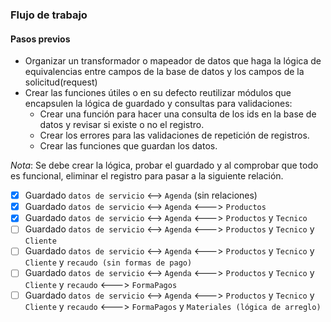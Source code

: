 
### Flujo de trabajo


#### Pasos previos

- Organizar un transformador o mapeador de datos que haga la lógica de equivalencias entre campos de la base de datos y los campos de la solicitud(request)
- Crear las funciones útiles o en su defecto reutilizar módulos que encapsulen la lógica de guardado y consultas para validaciones:
	- Crear una función para hacer una consulta de los ids en la base de datos y revisar si existe o no el registro.
	- Crear los errores para las validaciones de repetición de registros.
	- Crear las funciones que guardan los datos.

_Nota_: Se debe crear la lógica, probar el guardado y al comprobar que todo es funcional, eliminar el registro para pasar a la siguiente relación.

- [x] Guardado `datos de servicio` <--> `Agenda` (sin relaciones)
- [x] Guardado `datos de servicio` <--> `Agenda` <---> `Productos`
- [x] Guardado `datos de servicio` <--> `Agenda` <---> `Productos` y `Tecnico`
- [ ] Guardado `datos de servicio` <--> `Agenda` <---> `Productos` y `Tecnico` y `Cliente`
- [ ] Guardado `datos de servicio` <--> `Agenda` <---> `Productos` y `Tecnico` y `Cliente` y `recaudo (sin formas de pago)`
- [ ] Guardado `datos de servicio` <--> `Agenda` <---> `Productos` y `Tecnico` y `Cliente` y `recaudo` <---> `FormaPagos`
- [ ] Guardado `datos de servicio` <--> `Agenda` <---> `Productos` y `Tecnico` y `Cliente` y `recaudo` <---> `FormaPagos` y `Materiales (lógica de arreglo)`